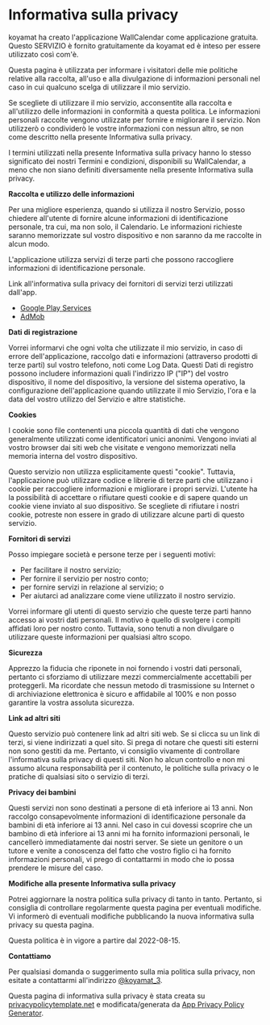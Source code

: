 # Informativa sulla privacy

koyamat ha creato l'applicazione WallCalendar come applicazione gratuita. Questo SERVIZIO è fornito gratuitamente da koyamat ed è inteso per essere utilizzato così com'è.

Questa pagina è utilizzata per informare i visitatori delle mie politiche relative alla raccolta, all'uso e alla divulgazione di informazioni personali nel caso in cui qualcuno scelga di utilizzare il mio servizio.

Se scegliete di utilizzare il mio servizio, acconsentite alla raccolta e all'utilizzo delle informazioni in conformità a questa politica. Le informazioni personali raccolte vengono utilizzate per fornire e migliorare il servizio. Non utilizzerò o condividerò le vostre informazioni con nessun altro, se non come descritto nella presente Informativa sulla privacy.

I termini utilizzati nella presente Informativa sulla privacy hanno lo stesso significato dei nostri Termini e condizioni, disponibili su WallCalendar, a meno che non siano definiti diversamente nella presente Informativa sulla privacy.

**Raccolta e utilizzo delle informazioni**

Per una migliore esperienza, quando si utilizza il nostro Servizio, posso chiedere all'utente di fornire alcune informazioni di identificazione personale, tra cui, ma non solo, il Calendario. Le informazioni richieste saranno memorizzate sul vostro dispositivo e non saranno da me raccolte in alcun modo.

L'applicazione utilizza servizi di terze parti che possono raccogliere informazioni di identificazione personale.

Link all'informativa sulla privacy dei fornitori di servizi terzi utilizzati dall'app.

- [Google Play Services](https://www.google.com/policies/privacy/)
- [AdMob](https://support.google.com/admob/answer/6128543?hl=en)

**Dati di registrazione**

Vorrei informarvi che ogni volta che utilizzate il mio servizio, in caso di errore dell'applicazione, raccolgo dati e informazioni (attraverso prodotti di terze parti) sul vostro telefono, noti come Log Data. Questi Dati di registro possono includere informazioni quali l'indirizzo IP ("IP") del vostro dispositivo, il nome del dispositivo, la versione del sistema operativo, la configurazione dell'applicazione quando utilizzate il mio Servizio, l'ora e la data del vostro utilizzo del Servizio e altre statistiche.

**Cookies**

I cookie sono file contenenti una piccola quantità di dati che vengono generalmente utilizzati come identificatori unici anonimi. Vengono inviati al vostro browser dai siti web che visitate e vengono memorizzati nella memoria interna del vostro dispositivo.

Questo servizio non utilizza esplicitamente questi "cookie". Tuttavia, l'applicazione può utilizzare codice e librerie di terze parti che utilizzano i cookie per raccogliere informazioni e migliorare i propri servizi. L'utente ha la possibilità di accettare o rifiutare questi cookie e di sapere quando un cookie viene inviato al suo dispositivo. Se scegliete di rifiutare i nostri cookie, potreste non essere in grado di utilizzare alcune parti di questo servizio.

**Fornitori di servizi**

Posso impiegare società e persone terze per i seguenti motivi:

- Per facilitare il nostro servizio;
- Per fornire il servizio per nostro conto;
- per fornire servizi in relazione al servizio; o
- Per aiutarci ad analizzare come viene utilizzato il nostro servizio.

Vorrei informare gli utenti di questo servizio che queste terze parti hanno accesso ai vostri dati personali. Il motivo è quello di svolgere i compiti affidati loro per nostro conto. Tuttavia, sono tenuti a non divulgare o utilizzare queste informazioni per qualsiasi altro scopo.

**Sicurezza**

Apprezzo la fiducia che riponete in noi fornendo i vostri dati personali, pertanto ci sforziamo di utilizzare mezzi commercialmente accettabili per proteggerli. Ma ricordate che nessun metodo di trasmissione su Internet o di archiviazione elettronica è sicuro e affidabile al 100% e non posso garantire la vostra assoluta sicurezza.

**Link ad altri siti**

Questo servizio può contenere link ad altri siti web. Se si clicca su un link di terzi, si viene indirizzati a quel sito. Si prega di notare che questi siti esterni non sono gestiti da me. Pertanto, vi consiglio vivamente di controllare l'informativa sulla privacy di questi siti. Non ho alcun controllo e non mi assumo alcuna responsabilità per il contenuto, le politiche sulla privacy o le pratiche di qualsiasi sito o servizio di terzi.

**Privacy dei bambini**

Questi servizi non sono destinati a persone di età inferiore ai 13 anni. Non raccolgo consapevolmente informazioni di identificazione personale da bambini di età inferiore ai 13 anni. Nel caso in cui dovessi scoprire che un bambino di età inferiore ai 13 anni mi ha fornito informazioni personali, le cancellerò immediatamente dai nostri server. Se siete un genitore o un tutore e venite a conoscenza del fatto che vostro figlio ci ha fornito informazioni personali, vi prego di contattarmi in modo che io possa prendere le misure del caso.

**Modifiche alla presente Informativa sulla privacy**

Potrei aggiornare la nostra politica sulla privacy di tanto in tanto. Pertanto, si consiglia di controllare regolarmente questa pagina per eventuali modifiche. Vi informerò di eventuali modifiche pubblicando la nuova informativa sulla privacy su questa pagina.

Questa politica è in vigore a partire dal 2022-08-15.

**Contattiamo**

Per qualsiasi domanda o suggerimento sulla mia politica sulla privacy, non esitate a contattarmi all'indirizzo [@koyamat_3](https://twitter.com/koyamat_3).

Questa pagina di informativa sulla privacy è stata creata su [privacypolicytemplate.net](https://privacypolicytemplate.net/) e modificata/generata da [App Privacy Policy Generator](https://app-privacy-policy-generator.nisrulz.com/).

